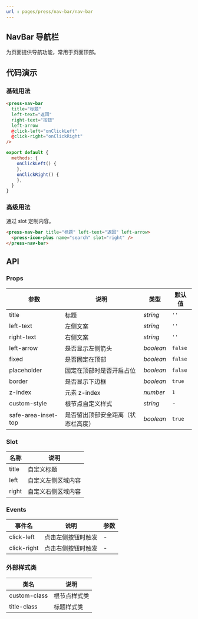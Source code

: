 ```yaml
---
url : pages/press/nav-bar/nav-bar
---
```


## NavBar 导航栏

为页面提供导航功能，常用于页面顶部。

## 代码演示

### 基础用法

```html
<press-nav-bar
  title="标题"
  left-text="返回"
  right-text="按钮"
  left-arrow
  @click-left="onClickLeft"
  @click-right="onClickRight"
/>
```

```js
export default {
  methods: {
    onClickLeft() {
    },
    onClickRight() {
    },
  }
}
```

### 高级用法

通过 slot 定制内容。

```html
<press-nav-bar title="标题" left-text="返回" left-arrow>
  <press-icon-plus name="search" slot="right" />
</press-nav-bar>
```

## API

### Props

| 参数                | 说明                               | 类型      | 默认值  |
| ------------------- | ---------------------------------- | --------- | ------- |
| title               | 标题                               | _string_  | `''`    |
| left-text           | 左侧文案                           | _string_  | `''`    |
| right-text          | 右侧文案                           | _string_  | `''`    |
| left-arrow          | 是否显示左侧箭头                   | _boolean_ | `false` |
| fixed               | 是否固定在顶部                     | _boolean_ | `false` |
| placeholder         | 固定在顶部时是否开启占位           | _boolean_ | `false` |
| border              | 是否显示下边框                     | _boolean_ | `true`  |
| z-index             | 元素 z-index                       | _number_  | `1`     |
| custom-style        | 根节点自定义样式                   | _string_  | -       |
| safe-area-inset-top | 是否留出顶部安全距离（状态栏高度） | _boolean_ | `true`  |

### Slot

| 名称  | 说明               |
| ----- | ------------------ |
| title | 自定义标题         |
| left  | 自定义左侧区域内容 |
| right | 自定义右侧区域内容 |

### Events

| 事件名      | 说明               | 参数 |
| ----------- | ------------------ | ---- |
| click-left  | 点击左侧按钮时触发 | -    |
| click-right | 点击右侧按钮时触发 | -    |

### 外部样式类

| 类名         | 说明         |
| ------------ | ------------ |
| custom-class | 根节点样式类 |
| title-class  | 标题样式类   |
